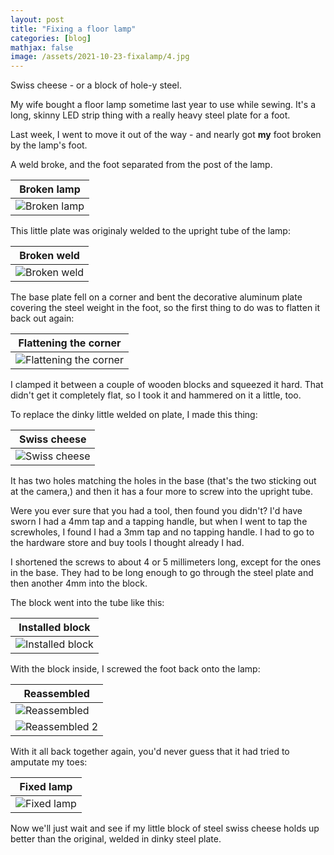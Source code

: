 ```yaml
---
layout: post
title: "Fixing a floor lamp"
categories: [blog]
mathjax: false
image: /assets/2021-10-23-fixalamp/4.jpg
---
```

Swiss cheese - or a block of hole-y steel.

My wife bought a floor lamp sometime last year to use while sewing.  It's a long, skinny LED strip thing with a really heavy steel plate for a foot.

Last week, I went to move it out of the way - and nearly got **my** foot broken by the lamp's foot.

A weld broke, and the foot separated from the post of the lamp.

|Broken lamp|
|-----------|
|![Broken lamp](/assets/2021-10-23-fixalamp/1.jpg)|

This little plate was originaly welded to the upright tube of the lamp:

|Broken weld|
|-----------|
|![Broken weld](/assets/2021-10-23-fixalamp/2.jpg)|

The base plate fell on a corner and bent the decorative aluminum plate covering the steel weight in the foot, so the first thing to do was to flatten it back out again:

|Flattening the corner|
|---------------------|
|![Flattening the corner](/assets/2021-10-23-fixalamp/3.jpg)|

I clamped it between a couple of wooden blocks and squeezed it hard.  That didn't get it completely flat, so I took it and hammered on it a little, too.

To replace the dinky little welded on plate, I made this thing:

|Swiss cheese|
|------------|
|![Swiss cheese](/assets/2021-10-23-fixalamp/4.jpg)|

It has two holes matching the holes in the base (that's the two sticking out at the camera,) and then it has a four more to screw into the upright tube.

Were you ever sure that you had a tool, then found you didn't?  I'd have sworn I had a 4mm tap and a tapping handle, but when I went to tap the screwholes, I found I had a 3mm tap and no tapping handle.  I had to go to the hardware store and buy tools I thought already I had.

I shortened the screws to about 4 or 5 millimeters long, except for the ones in the base.  They had to be long enough to go through the steel plate and then another 4mm into the block.

The block went into the tube like this:

|Installed block|
|---------------|
|![Installed block](/assets/2021-10-23-fixalamp/5.jpg)|

With the block inside, I screwed the foot back onto the lamp:

|Reassembled|
|-----------|
|![Reassembled](/assets/2021-10-23-fixalamp/6.jpg)|
|![Reassembled 2](/assets/2021-10-23-fixalamp/7.jpg)|

With it all back together again, you'd never guess that it had tried to amputate my toes:

|Fixed lamp|
|----------|
|![Fixed lamp](/assets/2021-10-23-fixalamp/8.jpg)|

Now we'll just wait and see if my little block of steel swiss cheese holds up better than the original, welded in dinky steel plate.
